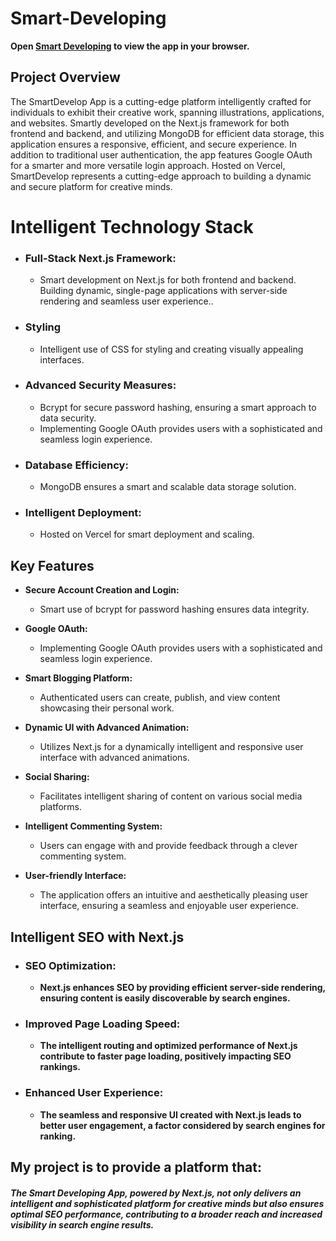 # Smart-Developing

**Open [Smart Developing](https://smart-developing.vercel.app/) to view the app in your browser.**

## Project Overview
The SmartDevelop App is a cutting-edge platform intelligently crafted for individuals to exhibit their creative work, spanning illustrations, applications, and websites. Smartly developed on the Next.js framework for both frontend and backend, and utilizing MongoDB for efficient data storage, this application ensures a responsive, efficient, and secure experience. In addition to traditional user authentication, the app features Google OAuth for a smarter and more versatile login approach. Hosted on Vercel, SmartDevelop represents a cutting-edge approach to building a dynamic and secure platform for creative minds.


# Intelligent Technology Stack

- ### Full-Stack Next.js Framework:
    - Smart development on Next.js for both frontend and backend. Building dynamic, single-page applications with server-side rendering and seamless user experience..

- ### Styling
    - Intelligent use of CSS for styling and creating visually appealing interfaces.

- ### Advanced Security Measures:
    - Bcrypt for secure password hashing, ensuring a smart approach to data security.
    - Implementing Google OAuth provides users with a sophisticated and seamless login experience.

- ### Database Efficiency:
    - MongoDB ensures a smart and scalable data storage solution.

- ### Intelligent Deployment:
    - Hosted on Vercel for smart deployment and scaling.

## Key Features
- **Secure Account Creation and Login:** 
    - Smart use of bcrypt for password hashing ensures data integrity.

- **Google OAuth:** 
    - Implementing Google OAuth provides users with a sophisticated and seamless login experience.

- **Smart Blogging Platform:**
    - Authenticated users can create, publish, and view content showcasing their personal work.

- **Dynamic UI with Advanced Animation:**
    - Utilizes Next.js for a dynamically intelligent and responsive user interface with advanced animations.

- **Social Sharing:**
    - Facilitates intelligent sharing of content on various social media platforms.

- **Intelligent Commenting System:**
    - Users can engage with and provide feedback through a clever commenting system.


- **User-friendly Interface:**
    - The application offers an intuitive and aesthetically pleasing user interface, ensuring a seamless and enjoyable user experience.

## Intelligent SEO with Next.js
- ### SEO Optimization:
    - **Next.js enhances SEO by providing efficient server-side rendering, ensuring content is easily discoverable by search engines.**
- ### Improved Page Loading Speed:
    - **The intelligent routing and optimized performance of Next.js contribute to faster page loading, positively impacting SEO rankings.**
- ### Enhanced User Experience:
    - **The seamless and responsive UI created with Next.js leads to better user engagement, a factor considered by search engines for ranking.**

## My project is to provide a platform that:

##### The Smart Developing App, powered by Next.js, not only delivers an intelligent and sophisticated platform for creative minds but also ensures optimal SEO performance, contributing to a broader reach and increased visibility in search engine results.



